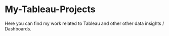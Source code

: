 # My-Tableau-Projects
Here you can find my work related to Tableau and other other data insights / Dashboards.
